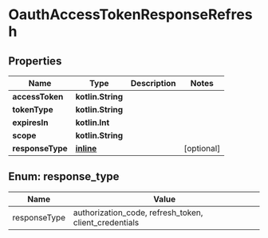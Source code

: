 
# OauthAccessTokenResponseRefresh

## Properties
| Name | Type | Description | Notes |
| ------------ | ------------- | ------------- | ------------- |
| **accessToken** | **kotlin.String** |  |  |
| **tokenType** | **kotlin.String** |  |  |
| **expiresIn** | **kotlin.Int** |  |  |
| **scope** | **kotlin.String** |  |  |
| **responseType** | [**inline**](#ResponseType) |  |  [optional] |


<a id="ResponseType"></a>
## Enum: response_type
| Name | Value |
| ---- | ----- |
| responseType | authorization_code, refresh_token, client_credentials |



